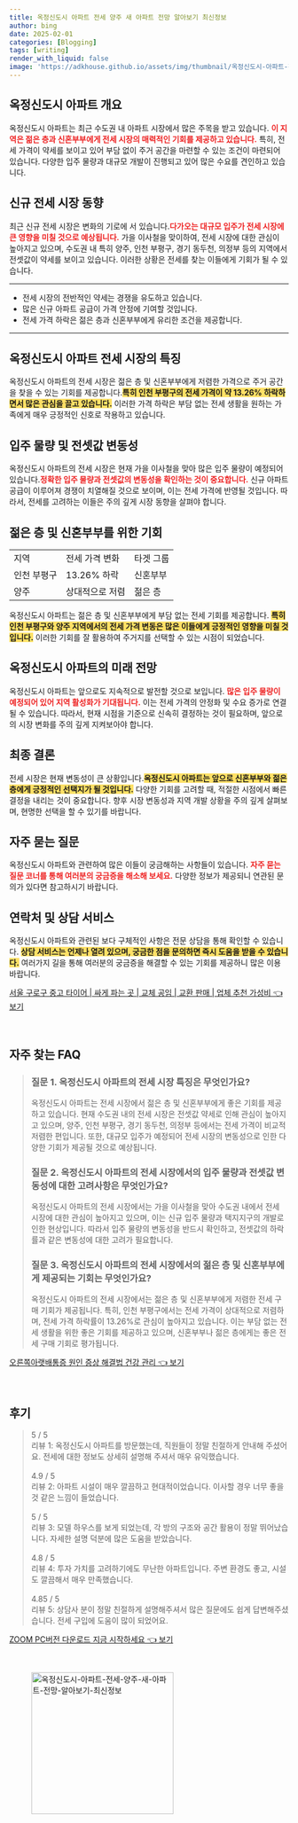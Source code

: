 ```yaml
---
title: 옥정신도시 아파트 전세 양주 새 아파트 전망 알아보기 최신정보
author: bing
date: 2025-02-01
categories: [Blogging]
tags: [writing]
render_with_liquid: false
image: 'https://adkhouse.github.io/assets/img/thumbnail/옥정신도시-아파트-전세-양주-새-아파트-전망-알아보기-최신정보.webp'
---
```



<h2 id='옥정신도시_아파트_개요'>옥정신도시 아파트 개요</h2>

<p>옥정신도시 아파트는 최근 수도권 내 아파트 시장에서 많은 주목을 받고 있습니다. <b><span style="color: #ee2323;">이 지역은 젊은 층과 신혼부부에게 전세 시장의 매력적인 기회를 제공하고 있습니다.</span></b> 특히, 전세 가격이 약세를 보이고 있어 부담 없이 주거 공간을 마련할 수 있는 조건이 마련되어 있습니다. 다양한 입주 물량과 대규모 개발이 진행되고 있어 많은 수요를 견인하고 있습니다.</p>

<h2 id='시장_동향'>신규 전세 시장 동향</h2>

<p>최근 신규 전세 시장은 변화의 기로에 서 있습니다.<b><span style="color: #ee2323;">다가오는 대규모 입주가 전세 시장에 큰 영향을 미칠 것으로 예상됩니다.</span></b> 가을 이사철을 맞이하여, 전세 시장에 대한 관심이 높아지고 있으며, 수도권 내 특히 양주, 인천 부평구, 경기 동두천, 의정부 등의 지역에서 전셋값이 약세를 보이고 있습니다. 이러한 상황은 전세를 찾는 이들에게 기회가 될 수 있습니다.</p>

<hr />

<ul>
    <li>전세 시장의 전반적인 약세는 경쟁을 유도하고 있습니다.</li>
    <li>많은 신규 아파트 공급이 가격 안정에 기여할 것입니다.</li>
    <li>전세 가격 하락은 젊은 층과 신혼부부에게 유리한 조건을 제공합니다.</li>
</ul>

<hr />

<h2 id='전세시장_특징'>옥정신도시 아파트 전세 시장의 특징</h2>

<p>옥정신도시 아파트의 전세 시장은 젊은 층 및 신혼부부에게 저렴한 가격으로 주거 공간을 찾을 수 있는 기회를 제공합니다.<b><span style="background-color: #ffe066;">특히 인천 부평구의 전세 가격이 약 13.26% 하락하면서 많은 관심을 끌고 있습니다.</span></b> 이러한 가격 하락은 부담 없는 전세 생활을 원하는 가족에게 매우 긍정적인 신호로 작용하고 있습니다.</p>

<h2 id='입주물량_및_가격_변동성'>입주 물량 및 전셋값 변동성</h2>

<p>옥정신도시 아파트의 전세 시장은 현재 가을 이사철을 맞아 많은 입주 물량이 예정되어 있습니다.<b><span style="color: #ee2323;">정확한 입주 물량과 전셋값의 변동성을 확인하는 것이 중요합니다.</span></b> 신규 아파트 공급이 이루어져 경쟁이 치열해질 것으로 보이며, 이는 전세 가격에 반영될 것입니다. 따라서, 전세를 고려하는 이들은 주의 깊게 시장 동향을 살펴야 합니다.</p>

<h2 id='젊은층_및_신혼부부_기회'>젊은 층 및 신혼부부를 위한 기회</h2>

<table>
    <tr>
        <td>지역</td>
        <td>전세 가격 변화</td>
        <td>타겟 그룹</td>
    </tr>
    <tr>
        <td>인천 부평구</td>
        <td>13.26% 하락</td>
        <td>신혼부부</td>
    </tr>
    <tr>
        <td>양주</td>
        <td>상대적으로 저렴</td>
        <td>젊은 층</td>
    </tr>
</table>

<p>옥정신도시 아파트는 젊은 층 및 신혼부부에게 부담 없는 전세 기회를 제공합니다. <b><span style="background-color: #ffe066;">특히 인천 부평구와 양주 지역에서의 전세 가격 변동은 많은 이들에게 긍정적인 영향을 미칠 것입니다.</span></b> 이러한 기회를 잘 활용하여 주거지를 선택할 수 있는 시점이 되었습니다.</p>

<h2 id='미래_전망'>옥정신도시 아파트의 미래 전망</h2>

<p>옥정신도시 아파트는 앞으로도 지속적으로 발전할 것으로 보입니다. <b><span style="color: #ee2323;">많은 입주 물량이 예정되어 있어 지역 활성화가 기대됩니다.</span></b> 이는 전세 가격의 안정화 및 수요 증가로 연결될 수 있습니다. 따라서, 현재 시점을 기준으로 신속히 결정하는 것이 필요하며, 앞으로의 시장 변화를 주의 깊게 지켜보아야 합니다.</p>

<h2 id='결론'>최종 결론</h2>

<p>전세 시장은 현재 변동성이 큰 상황입니다.<b><span style="background-color: #ffe066;">옥정신도시 아파트는 앞으로 신혼부부와 젊은 층에게 긍정적인 선택지가 될 것입니다.</span></b> 다양한 기회를 고려할 때, 적절한 시점에서 빠른 결정을 내리는 것이 중요합니다. 향후 시장 변동성과 지역 개발 상황을 주의 깊게 살펴보며, 현명한 선택을 할 수 있기를 바랍니다.</p>

<h2 id='자주_묻는_질문'>자주 묻는 질문</h2>

<p>옥정신도시 아파트와 관련하여 많은 이들이 궁금해하는 사항들이 있습니다. <b><span style="color: #ee2323;">자주 묻는 질문 코너를 통해 여러분의 궁금증을 해소해 보세요.</span></b> 다양한 정보가 제공되니 연관된 문의가 있다면 참고하시기 바랍니다.</p>

<h2 id='연락처_및_상담'>연락처 및 상담 서비스</h2>

<p>옥정신도시 아파트와 관련된 보다 구체적인 사항은 전문 상담을 통해 확인할 수 있습니다. <b><span style="background-color: #ffe066;">상담 서비스는 언제나 열려 있으며, 궁금한 점을 문의하면 즉시 도움을 받을 수 있습니다.</span></b> 여러가지 길을 통해 여러분의 궁금증을 해결할 수 있는 기회를 제공하니 많은 이용 바랍니다.</p>


<p><a class="click-button" title="서울 구로구 중고 타이어 | 싸게 파는 곳 | 교체 공임 | 교환 판매 | 업체 추천 가성비" href="https://adkhouse.github.io/posts/%EC%84%9C%EC%9A%B8-%EA%B5%AC%EB%A1%9C%EA%B5%AC-%EC%A4%91%EA%B3%A0-%ED%83%80%EC%9D%B4%EC%96%B4-%EC%8B%B8%EA%B2%8C-%ED%8C%8C%EB%8A%94-%EA%B3%B3-%EA%B5%90%EC%B2%B4-%EA%B3%B5%EC%9E%84-%EA%B5%90%ED%99%98-%ED%8C%90%EB%A7%A4-%EC%97%85%EC%B2%B4-%EC%B6%94%EC%B2%9C-%EA%B0%80%EC%84%B1%EB%B9%84/" rel="dofollow">서울 구로구 중고 타이어 | 싸게 파는 곳 | 교체 공임 | 교환 판매 | 업체 추천 가성비 👈 보기</a></p><br>
<h2 id='자주_찾는_FAQ'>자주 찾는 FAQ</h2>
<div itemscope="" itemtype="https://schema.org/FAQPage"> 
<blockquote> 
<div itemscope="" itemprop="mainEntity" itemtype="https://schema.org/Question"> 
<h3 itemprop="name">질문 1. 옥정신도시 아파트의 전세 시장 특징은 무엇인가요?</h3> 
<div itemscope="" itemprop="acceptedAnswer" itemtype="https://schema.org/Answer"> 
<span itemprop="text"> 
<p>옥정신도시 아파트는 전세 시장에서 젊은 층 및 신혼부부에게 좋은 기회를 제공하고 있습니다. 현재 수도권 내의 전세 시장은 전셋값 약세로 인해 관심이 높아지고 있으며, 양주, 인천 부평구, 경기 동두천, 의정부 등에서는 전세 가격이 비교적 저렴한 편입니다. 또한, 대규모 입주가 예정되어 전세 시장의 변동성으로 인한 다양한 기회가 제공될 것으로 예상됩니다.</p> 
</span> 
</div> 
</div> 

<div itemscope="" itemprop="mainEntity" itemtype="https://schema.org/Question"> 
<h3 itemprop="name">질문 2. 옥정신도시 아파트의 전세 시장에서의 입주 물량과 전셋값 변동성에 대한 고려사항은 무엇인가요?</h3> 
<div itemscope="" itemprop="acceptedAnswer" itemtype="https://schema.org/Answer"> 
<span itemprop="text"> 
<p>옥정신도시 아파트의 전세 시장에서는 가을 이사철을 맞아 수도권 내에서 전세 시장에 대한 관심이 높아지고 있으며, 이는 신규 입주 물량과 택지지구의 개발로 인한 현상입니다. 따라서 입주 물량의 변동성을 반드시 확인하고, 전셋값의 하락률과 같은 변동성에 대한 고려가 필요합니다.</p> 
</span> 
</div> 
</div> 

<div itemscope="" itemprop="mainEntity" itemtype="https://schema.org/Question"> 
<h3 itemprop="name">질문 3. 옥정신도시 아파트의 전세 시장에서의 젊은 층 및 신혼부부에게 제공되는 기회는 무엇인가요?</h3> 
<div itemscope="" itemprop="acceptedAnswer" itemtype="https://schema.org/Answer"> 
<span itemprop="text"> 
<p>옥정신도시 아파트의 전세 시장에서는 젊은 층 및 신혼부부에게 저렴한 전세 구매 기회가 제공됩니다. 특히, 인천 부평구에서는 전세 가격이 상대적으로 저렴하며, 전세 가격 하락률이 13.26%로 관심이 높아지고 있습니다. 이는 부담 없는 전세 생활을 위한 좋은 기회를 제공하고 있으며, 신혼부부나 젊은 층에게는 좋은 전세 구매 기회로 평가됩니다.</p> 
</span> 
</div> 
</div> 
</blockquote> 
</div>
<p><a class="click-button" title="오른쪽아랫배통증 원인 증상 해결법 건강 관리" href="https://adkhouse.github.io/posts/%EC%98%A4%EB%A5%B8%EC%AA%BD%EC%95%84%EB%9E%AB%EB%B0%B0%ED%86%B5%EC%A6%9D-%EC%9B%90%EC%9D%B8-%EC%A6%9D%EC%83%81-%ED%95%B4%EA%B2%B0%EB%B2%95-%EA%B1%B4%EA%B0%95-%EA%B4%80%EB%A6%AC/" rel="dofollow">오른쪽아랫배통증 원인 증상 해결법 건강 관리 👈 보기</a></p><br>
<h2 id='후기'>후기</h2>
<div itemscope itemtype="https://schema.org/Product">
  <blockquote>
  <div itemprop="review" itemscope itemtype="https://schema.org/Review">
      <div itemprop="reviewRating" itemscope itemtype="https://schema.org/Rating"> <span itemprop="ratingValue">5</span> / <span itemprop="bestRating">5</span> </div>
      <span itemprop="reviewBody">리뷰 1: 옥정신도시 아파트를 방문했는데, 직원들이 정말 친절하게 안내해 주셨어요. 전세에 대한 정보도 상세히 설명해 주셔서 매우 유익했습니다.</span>
  </div>
  <br>
  <div itemprop="review" itemscope itemtype="https://schema.org/Review">
      <div itemprop="reviewRating" itemscope itemtype="https://schema.org/Rating"> <span itemprop="ratingValue">4.9</span> / <span itemprop="bestRating">5</span> </div>
      <span itemprop="reviewBody">리뷰 2: 아파트 시설이 매우 깔끔하고 현대적이었습니다. 이사할 경우 너무 좋을 것 같은 느낌이 들었습니다.</span>
  </div>
  <br>
  <div itemprop="review" itemscope itemtype="https://schema.org/Review">
      <div itemprop="reviewRating" itemscope itemtype="https://schema.org/Rating"> <span itemprop="ratingValue">5</span> / <span itemprop="bestRating">5</span> </div>
      <span itemprop="reviewBody">리뷰 3: 모델 하우스를 보게 되었는데, 각 방의 구조와 공간 활용이 정말 뛰어났습니다. 자세한 설명 덕분에 많은 도움을 받았습니다.</span>
  </div>
  <br>
  <div itemprop="review" itemscope itemtype="https://schema.org/Review">
      <div itemprop="reviewRating" itemscope itemtype="https://schema.org/Rating"> <span itemprop="ratingValue">4.8</span> / <span itemprop="bestRating">5</span> </div>
      <span itemprop="reviewBody">리뷰 4: 투자 가치를 고려하기에도 무난한 아파트입니다. 주변 환경도 좋고, 시설도 깔끔해서 매우 만족했습니다.</span>
  </div>
  <br>
  <div itemprop="review" itemscope itemtype="https://schema.org/Review">
      <div itemprop="reviewRating" itemscope itemtype="https://schema.org/Rating"> <span itemprop="ratingValue">4.85</span> / <span itemprop="bestRating">5</span> </div>
      <span itemprop="reviewBody">리뷰 5: 상담사 분이 정말 친절하게 설명해주셔서 많은 질문에도 쉽게 답변해주셨습니다. 전세 구입에 도움이 많이 되었어요.</span>
  </div>
  </blockquote>
</div>
<p><a class="click-button" title="ZOOM PC버전 다운로드 지금 시작하세요" href="https://adkhouse.github.io/posts/ZOOM-PC%EB%B2%84%EC%A0%84-%EB%8B%A4%EC%9A%B4%EB%A1%9C%EB%93%9C-%EC%A7%80%EA%B8%88-%EC%8B%9C%EC%9E%91%ED%95%98%EC%84%B8%EC%9A%94/" rel="dofollow">ZOOM PC버전 다운로드 지금 시작하세요 👈 보기</a></p><br>
<figure class="image"><img src="https://adkhouse.github.io/assets/img/thumbnail/옥정신도시-아파트-전세-양주-새-아파트-전망-알아보기-최신정보.webp" alt="옥정신도시-아파트-전세-양주-새-아파트-전망-알아보기-최신정보" width="256" height="256"></figure>